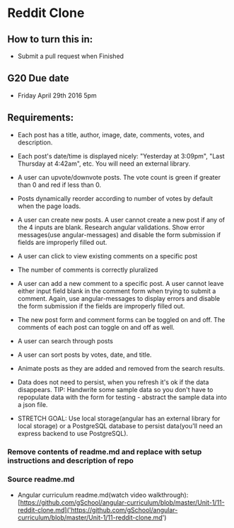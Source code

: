 # Reddit Clone

## How to turn this in:

* Submit a pull request when Finished

## G20 Due date

* Friday April 29th 2016 5pm

## Requirements:  

* Each post has a title, author, image, date, comments, votes, and description.

* Each post's date/time is displayed nicely: "Yesterday at 3:09pm", "Last Thursday at 4:42am", etc. You will need an external library.

* A user can upvote/downvote posts. The vote count is green if greater than 0 and red if less than 0.

* Posts dynamically reorder according to number of votes by default when the page loads.

* A user can create new posts. A user cannot create a new post if any of the 4 inputs are blank. Research angular validations. Show error messages(use angular-messages) and disable the form submission if fields are improperly filled out.

* A user can click to view existing comments on a specific post

* The number of comments is correctly pluralized

* A user can add a new comment to a specific post. A user cannot leave either input field blank in the comment form when trying to submit a comment. Again, use angular-messages to display errors and disable the form submission if the fields are improperly filled out.

* The new post form and comment forms can be toggled on and off. The comments of each post can toggle on and off as well.

* A user can search through posts

* A user can sort posts by votes, date, and title.

* Animate posts as they are added and removed from the search results.

* Data does not need to persist, when you refresh it's ok if the data disappears. TIP: Handwrite some sample data so you don't have to repopulate data with the form for testing - abstract the sample data into a json file.

* STRETCH GOAL: Use local storage(angular has an external library for local storage) or a PostgreSQL database to persist data(you'll need an express backend to use PostgreSQL).

### Remove contents of readme.md and replace with setup instructions and description of repo

### Source readme.md

* Angular curriculum readme.md(watch video walkthrough): [https://github.com/gSchool/angular-curriculum/blob/master/Unit-1/11-reddit-clone.md]('https://github.com/gSchool/angular-curriculum/blob/master/Unit-1/11-reddit-clone.md')
